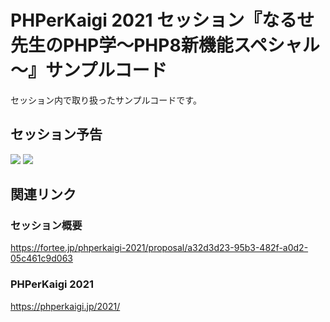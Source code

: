 # PHPerKaigi 2021 セッション『なるせ先生のPHP学～PHP8新機能スペシャル～』サンプルコード

セッション内で取り扱ったサンプルコードです。

## セッション予告

[![](https://img.youtube.com/vi/r0kZ_yQoe8k/0.jpg)](https://www.youtube.com/watch?v=r0kZ_yQoe8k)
[![](https://img.youtube.com/vi/xustFYOs6dg/0.jpg)](https://www.youtube.com/watch?v=xustFYOs6dg)

## 関連リンク

### セッション概要

https://fortee.jp/phperkaigi-2021/proposal/a32d3d23-95b3-482f-a0d2-05c461c9d063

### PHPerKaigi 2021

https://phperkaigi.jp/2021/
